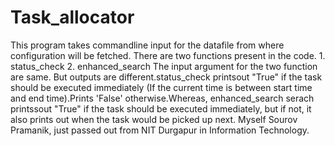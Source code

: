 # Task_allocator
This program takes commandline input for the datafile from where configuration will be fetched. There are two functions present in the code. 1. status_check 2. enhanced_search   The input argument for the two function are same. But outputs are different.status_check printsout "True" if the task should be executed immediately (If the current time is between start time and end time).Prints 'False' otherwise.Whereas, enhanced_search serach printssout "True" if the task should be executed immediately, but if not,  it also prints out when the task would be picked up next.
Myself Sourov Pramanik, just passed out from NIT Durgapur in Information Technology.
